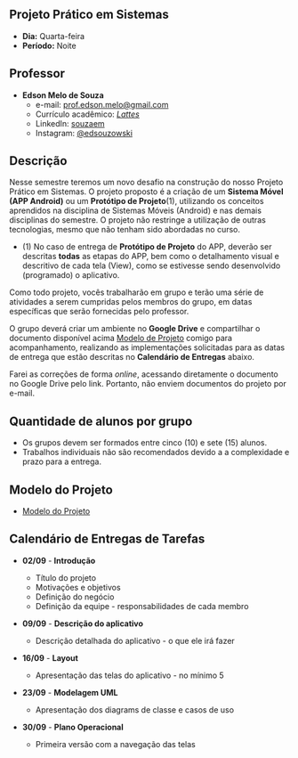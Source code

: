 ## Projeto Prático em Sistemas
* **Dia:** Quarta-feira
* **Período:** Noite

## Professor
+ **Edson Melo de Souza**
	+ e-mail: [prof.edson.melo@gmail.com](mailto:prof.edson.melo@gmail.com)
	+ Currículo acadêmico: [*Lattes*](http://lattes.cnpq.br/2641658716558510)
	+ LinkedIn: [souzaem](https://www.linkedin.com/in/souzaem/)
	+ Instagram: [@edsouzowski](https://www.instagram.com/edsouzowski/)

## Descrição
Nesse semestre teremos um novo desafio na construção do nosso Projeto Prático em Sistemas. O projeto proposto é a criação de um **Sistema Móvel (APP Android)** ou um **Protótipo de Projeto**(1), utilizando os conceitos aprendidos na disciplina de Sistemas Móveis (Android) e nas demais disciplinas do semestre. O projeto não restringe a utilização de outras tecnologias, mesmo que não tenham sido abordadas no curso.

* (1) No caso de entrega de **Protótipo de Projeto** do APP, deverão ser descritas **todas** as etapas do APP, bem como o detalhamento visual e descritivo de cada tela (View), como se estivesse sendo desenvolvido (programado) o aplicativo. 

Como todo projeto, vocês trabalharão em grupo e terão uma série de atividades a serem cumpridas pelos membros do grupo, em datas específicas que serão fornecidas pelo professor.

O grupo deverá criar um ambiente no **Google Drive** e compartilhar o documento disponível acima [Modelo de Projeto](https://github.com/EdsonMSouza/projeto_4_noite/blob/master/modelo_para_o_projeto.docx) comigo para acompanhamento, realizando as implementações solicitadas para as datas de entrega que estão descritas no **Calendário de Entregas** abaixo.

Farei as correções de forma *online*, acessando diretamente o documento no Google Drive pelo link. Portanto, não enviem documentos do projeto por e-mail.

## Quantidade de alunos por grupo
+ Os grupos devem ser formados entre cinco (10) e sete (15) alunos.
+ Trabalhos individuais não são recomendados devido a a complexidade e prazo para a entrega.

## Modelo do Projeto
+ [Modelo do Projeto](https://github.com/EdsonMSouza/projeto_4_noite/blob/master/modelo_para_o_projeto.docx)

## Calendário de Entregas de Tarefas
+ **02/09** - **Introdução**
	+ Título do projeto
	+ Motivações e objetivos
	+ Definição do negócio
	+ Definição da equipe - responsabilidades de cada membro

+ **09/09** - **Descrição do aplicativo**
	+ Descrição detalhada do aplicativo - o que ele irá fazer

+ **16/09** - **Layout**
	+ Apresentação das telas do aplicativo - no mínimo 5

+ **23/09** - **Modelagem UML**
	+ Apresentação dos diagrams de classe e casos de uso

+ **30/09** - **Plano Operacional**
	+ Primeira versão com a navegação das telas
